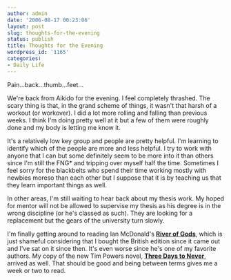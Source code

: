 ```yaml
---
author: admin
date: '2006-08-17 00:23:06'
layout: post
slug: thoughts-for-the-evening
status: publish
title: Thoughts for the Evening
wordpress_id: '1165'
categories:
- Daily Life
---
```

Pain...back...thumb...feet...

We're back from Aikido for the evening. I feel completely thrashed. The scary thing is that, in the grand scheme of things, it wasn't that harsh of a workout (or workover). I did a lot more rolling and falling than previous weeks. I think I'm doing pretty well at it but a few of them were roughly done and my body is letting me know it.

It's a relatively low key group and people are pretty helpful. I'm learning to identify which of the people are more and less helpful. I try to work with anyone that I can but some definitely seem to be more into it than others since I'm still the FNG* and tripping over myself half the time. Sometimes I feel sorry for the blackbelts who spend their time working mostly with newbies moreso than each other but I suppose that it is by teaching us that they learn important things as well.

In other areas, I'm still waiting to hear back about my thesis work. My hoped for mentor will not be allowed to supervise my thesis as his degree is in the wrong discipline (or he's classed as such). They are looking for a replacement but the gears of the university turn slowly.

I'm finally getting around to reading Ian McDonald's <a href="http://www.amazon.com/gp/product/1591024366/"><strong>River of Gods</strong></a>, which is just shameful considering that I bought the British edition since it came out and I've sat on it since then. It's even worse since he's one of my favorite authors. My copy of the new Tim Powers novel, <a href="http://www.amazon.com/gp/product/0380976536/"><strong>Three Days to Never</strong></a>, arrived as well. That should be good and being between terms gives me a week or two to read.

